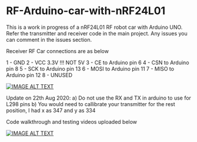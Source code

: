 # RF-Arduino-car-with-nRF24L01 

This is a work in progress of a nRF24L01 RF robot car with Arduino UNO. Refer the transmitter and receiver code in the main project. Any issues you can comment in the issues section.

Receiver RF Car connections are as below

   1 - GND
   2 - VCC 3.3V !!! NOT 5V
   3 - CE to Arduino pin 6
   4 - CSN to Arduino pin 8
   5 - SCK to Arduino pin 13
   6 - MOSI to Arduino pin 11
   7 - MISO to Arduino pin 12
   8 - UNUSED
   
   
   [![IMAGE ALT TEXT](http://img.youtube.com/vi/9q4_YfoUSUU/0.jpg)](http://www.youtube.com/watch?v=v=9q4_YfoUSUU "RF-Arduino-car-with-NRFL01")
   
   Update on 22th Aug 2020:
   a) Do not use the RX and TX in arduino to use for L298 pins
   b) You would need to callibrate your transmitter for the rest position, I had x as 347 and y as 334
   
   Code walkthrough and testing videos uploaded below
   
   
   [![IMAGE ALT TEXT](http://img.youtube.com/vi/XI8eSj_gIkw/0.jpg)](http://www.youtube.com/watch?v=v=XI8eSj_gIkw "PS2 Vs nRF24L01 which robot is better?")
   

